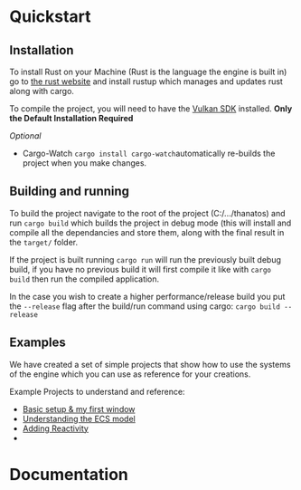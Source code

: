 # Quickstart
## Installation

To install Rust on your Machine (Rust is the language the engine is built in) go to [the rust website](https://www.rust-lang.org/learn/get-started) and install rustup which manages and updates rust along with cargo.  

To compile the project, you will need to have the [Vulkan SDK](https://vulkan.lunarg.com/sdk) installed. **Only the Default Installation Required**

_Optional_ 
- Cargo-Watch `cargo install cargo-watch`automatically re-builds the project when you make changes.

## Building and running

To build the project navigate to the root of the project (C:/.../thanatos) and run `cargo build` which builds the project in debug mode (this will install and compile all the dependancies and store them, along with the final result in the `target/` folder.

If the project is built running `cargo run` will run the previously built debug build, if you have no previous build it will first compile it like with `cargo build` then run the compiled application.

In the case you wish to create a higher performance/release build you put the `--release` flag after the build/run command using cargo: `cargo build --release`

## Examples
We have created a set of simple projects that show how to use the systems of the engine which you can use as reference for your creations.

Example Projects to understand and reference:

- [Basic setup & my first window](/examples/MyFirstWindow/README.md)
- [Understanding the ECS model]()
- [Adding Reactivity]()
- 


# Documentation
